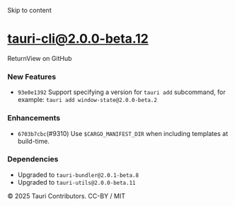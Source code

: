 Skip to content
# tauri-cli@2.0.0-beta.12
ReturnView on GitHub
### New Features
  * `93e0e1392` Support specifying a version for `tauri add` subcommand, for example: `tauri add window-state@2.0.0-beta.2`


### Enhancements
  * `6703b7cbc`(#9310) Use `$CARGO_MANIFEST_DIR` when including templates at build-time.


### Dependencies
  * Upgraded to `tauri-bundler@2.0.1-beta.8`
  * Upgraded to `tauri-utils@2.0.0-beta.11`


© 2025 Tauri Contributors. CC-BY / MIT
